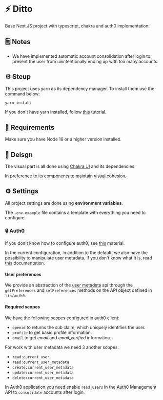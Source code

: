 # ⚡ Ditto

Base Next.JS project with typescript, chakra and auth0 implementation.

## 🗒️ Notes

- We have implemented automatic account consolidation after login to prevent the user from unintentionally ending up with too many accounts.

## ⚙️ Steup

This project uses yarn as its dependency manager. To install them use the command below:

```bash
yarn install
```

If you don't have yarn installed, follow [this](https://classic.yarnpkg.com/lang/en/docs/install) tutorial.

## 📙 Requirements

Make sure you have Node 16 or a higher version installed.

## 🎨 Deisgn

The visual part is all done using [Chakra UI](https://chakra-ui.com/) and its dependencies.

In preference to its components to maintain visual cohesion.

## ⚙️ Settings

All project settings are done using **environment variables**.

The `.env.example` file contains a template with everything you need to configure.

### 🔒 Auth0

If you don't know how to configure auth0, see [this](https://auth0.com/docs/quickstart/webapp/nextjs/01-login) material.

In the current configuration, in addition to the default, we also have the possibility to manipulate user metadata. If you don't know what it is, read [this](https://auth0.com/docs/manage-users/user-accounts/metadata) documentation.

#### User preferences

We provide an abstraction of the [user metadata](https://auth0.com/docs/manage-users/user-accounts/metadata) api through the `getPreferences` and `setPreferences` methods on the API object defined in `lib/auth0`.

#### Required scopes

We have the following scopes configured in auth0 client:

- `openid` to returns the *sub* claim, which uniquely identifies the user.
- `profile` to get basic profile information.
- `email` to get *email* and *email_verified* information.

For work with user metadata we need 3 another scopes:

- `read:current_user`
- `read:current_user_metadata`
- `create:current_user_metadata`
- `update:current_user_metadata`
- `delete:current_user_metadata`

In Auth0 application you need enable `read:users` in the Auth0 Management API to `consolidate` accounts after login.
